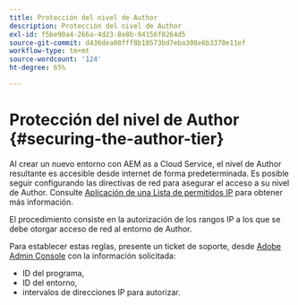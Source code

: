 ```yaml
---
title: Protección del nivel de Author
description: Protección del nivel de Author
exl-id: f5be90a4-266a-4d23-8e8b-94156f0264d5
source-git-commit: d436dea08fff8b18573bd7eba308e6b3370e11ef
workflow-type: tm+mt
source-wordcount: '124'
ht-degree: 65%

---
```


# Protección del nivel de Author {#securing-the-author-tier}

Al crear un nuevo entorno con AEM as a Cloud Service, el nivel de Author resultante es accesible desde internet de forma predeterminada. Es posible seguir configurando las directivas de red para asegurar el acceso a su nivel de Author. Consulte [Aplicación de una Lista de permitidos IP](https://experienceleague.adobe.com/docs/experience-manager-cloud-service/implementing/using-cloud-manager/ip-allow-lists/apply-allow-list.html?lang=en) para obtener más información.

El procedimiento consiste en la autorización de los rangos IP a los que se debe otorgar acceso de red al entorno de Author.

Para establecer estas reglas, presente un ticket de soporte, desde [Adobe Admin Console](https://adminconsole.adobe.com/) con la información solicitada:

* ID del programa,
* ID del entorno,
* intervalos de direcciones IP para autorizar.

